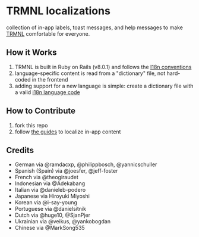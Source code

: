 # TRMNL localizations
collection of in-app labels, toast messages, and help messages to make [TRMNL](https://usetrmnl.com) comfortable for everyone.

## How it Works

1. TRMNL is built in Ruby on Rails (v8.0.1) and follows the [I18n conventions](https://guides.rubyonrails.org/i18n.html)
2. language-specific content is read from a "dictionary" file, not hard-coded in the frontend
3. adding support for a new language is simple: create a dictionary file with a valid [i18n language code](https://github.com/ladjs/i18n-locales)

## How to Contribute

1. fork this repo
2. follow [the guides](https://github.com/usetrmnl/localizations/blob/master/GUIDE.md) to localize in-app content

## Credits

- German via @ramdacxp, @philippbosch, @yannicschuller
- Spanish (Spain) via @joesfer, @jeff-foster
- French via @theogiraudet
- Indonesian via @Adekabang
- Italian via @danieleb-podero
- Japanese via Hiroyuki Miyoshi
- Korean via @i-say-young
- Portuguese via @danielsitnik
- Dutch via @huge10, @SjanPjer
- Ukrainian via @veikus, @yankobogdan
- Chinese via @MarkSong535
